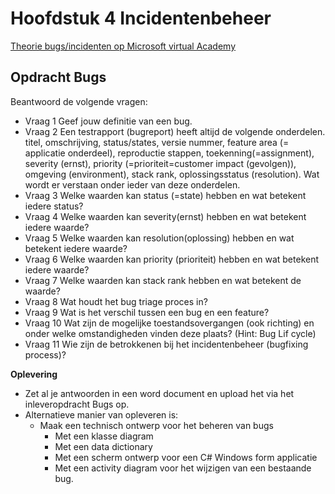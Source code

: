 # Hoofdstuk 4 Incidentenbeheer

[Theorie bugs/incidenten op Microsoft virtual Academy](https://mva.microsoft.com/en-US/training-courses/software-testing-fundamentals-8305?l=mjfPZiYy_8604984382)

## Opdracht Bugs

Beantwoord de volgende vragen:

- Vraag 1
Geef jouw definitie van een bug. 
- Vraag 2
Een testrapport (bugreport) heeft altijd de volgende onderdelen. titel, omschrijving, status/states, versie nummer, feature area (= applicatie onderdeel), reproductie stappen, toekenning(=assignment), severity (ernst), priority (=prioriteit=customer impact (gevolgen)), omgeving (environment), stack rank, oplossingsstatus (resolution). Wat wordt er verstaan onder ieder van deze onderdelen. 
- Vraag 3
Welke waarden kan status (=state) hebben en wat betekent iedere status? 
- Vraag 4
Welke waarden kan severity(ernst) hebben en wat betekent iedere waarde? 
- Vraag 5
Welke waarden kan resolution(oplossing) hebben en wat betekent iedere waarde? 
- Vraag 6
Welke waarden kan priority (prioriteit) hebben en wat betekent iedere waarde? 
- Vraag 7
Welke waarden kan stack rank hebben en wat betekent de waarde? 
- Vraag 8
Wat houdt het bug triage proces in? 
- Vraag 9
Wat is het verschil tussen een bug en een feature? 
- Vraag 10
Wat zijn de mogelijke toestandsovergangen (ook richting) en onder welke omstandigheden vinden deze plaats? (Hint: Bug Lif cycle)
- Vraag 11
Wie zijn de betrokkenen bij het incidentenbeheer (bugfixing process)?


__Oplevering__<br>
- Zet al je antwoorden in een word document en upload het via het inleveropdracht Bugs op.
- Alternatieve manier van opleveren is:
  - Maak een technisch ontwerp voor het beheren van bugs
    - Met een klasse diagram
    - Met een data dictionary
    - Met een scherm ontwerp voor een C# Windows form applicatie
    - Met een activity diagram voor het wijzigen van een bestaande bug.